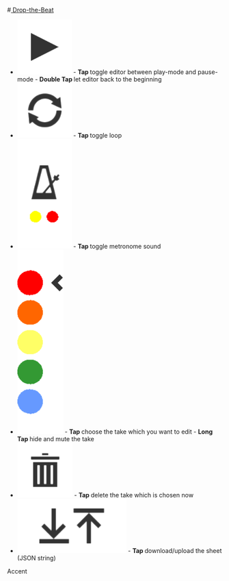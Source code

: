 #<a href="http://jennyhyc.github.io/Drop-the-Beat/editor.html"> Drop-the-Beat</a>


- <img src="images/README/play.png" />
  - <b>Tap        </b> toggle editor between play-mode and pause-mode
  - <b>Double Tap </b> let editor back to the beginning
- <img src="images/README/loop.png" />
  - <b>Tap        </b> toggle loop
- <img src="images/README/metronome.png" />
  - <b>Tap        </b> toggle metronome sound
- <img src="images/README/takes.png" />
  - <b>Tap        </b> choose the take which you want to edit
  - <b>Long Tap   </b> hide and mute the take
- <img src="images/README/delete.png" />
  - <b>Tap        </b> delete the take which is chosen now
- <img src="images/README/up-download.png" />
  - <b>Tap        </b> download/upload the sheet (JSON string)

Accent

